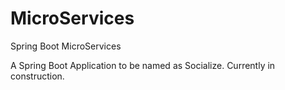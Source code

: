 # MicroServices
Spring Boot MicroServices


A Spring Boot Application to be named as Socialize. Currently in construction.  
